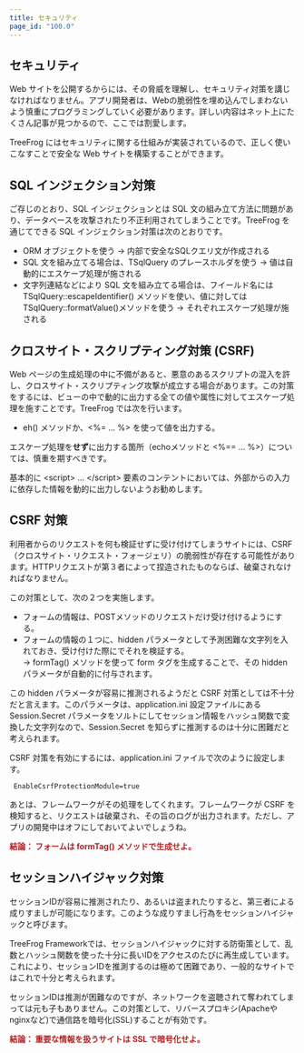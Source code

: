 ```yaml
---
title: セキュリティ
page_id: "100.0"
---
```


## セキュリティ

Web サイトを公開するからには、その脅威を理解し、セキュリティ対策を講じなければなりません。アプリ開発者は、Webの脆弱性を埋め込んでしまわないよう慎重にプログラミングしていく必要があります。詳しい内容はネット上にたくさん記事が見つかるので、ここでは割愛します。

TreeFrog にはセキュリティに関する仕組みが実装されているので、正しく使いこなすことで安全な Web サイトを構築することができます。

## SQL インジェクション対策

ご存じのとおり、SQL インジェクションとは SQL 文の組み立て方法に問題があり、データベースを攻撃されたり不正利用されてしまうことです。TreeFrog を通じてできる SQL インジェクション対策は次のとおりです。

* ORM オブジェクトを使う → 内部で安全なSQLクエリ文が作成される
* SQL 文を組み立てる場合は、TSqlQuery のプレースホルダを使う → 値は自動的にエスケープ処理が施される
* 文字列連結などにより SQL 文を組み立てる場合は、フイールド名にはTSqlQuery::escapeIdentifier() メソッドを使い、値に対しては TSqlQuery::formatValue()メソッドを使う  → それぞれエスケープ処理が施される

## クロスサイト・スクリプティング対策 (CSRF)

Web ページの生成処理の中に不備があると、悪意のあるスクリプトの混入を許し、クロスサイト・スクリプティング攻撃が成立する場合があります。この対策をするには、ビューの中で動的に出力する全ての値や属性に対してエスケープ処理を施すことです。TreeFrog では次を行います。

* eh() メソッドか、<%= … %> を使って値を出力する。

エスケープ処理を**せず**に出力する箇所（echoメソッドと <%== … %>）については、慎重を期すべきです。

基本的に \<script> … \</script> 要素のコンテントにおいては、外部からの入力に依存した情報を動的に出力しないようお勧めします。
 
## CSRF 対策

利用者からのリクエストを何も検証せずに受け付けてしまうサイトには、CSRF（クロスサイト・リクエスト・フォージェリ）の脆弱性が存在する可能性があります。HTTPリクエストが第３者によって捏造されたものならば、破棄されなければなりません。
 
この対策として、次の２つを実施します。

* フォームの情報は、POSTメソッドのリクエストだけ受け付けるようにする。
* フォームの情報の１つに、hidden パラメータとして予測困難な文字列を入れておき、受け付けた際にでそれを検証する。<br>→ formTag() メソッドを使って form タグを生成することで、その hidden パラメータが自動的に付与されます。
    
この hidden パラメータが容易に推測されるようだと CSRF 対策としては不十分だと言えます。このパラメータは、application.ini 設定ファイルにある Session.Secret パラメータをソルトにしてセッション情報をハッシュ関数で変換した文字列なので、Session.Secret を知らずに推測するのは十分に困難だと考えられます。
 
CSRF 対策を有効にするには、application.ini ファイルで次のように設定します。

```
 EnableCsrfProtectionModule=true
```

あとは、フレームワークがその処理をしてくれます。フレームワークが CSRF を検知すると、リクエストは破棄され、その旨のログが出力されます。ただし、アプリの開発中はオフにしておいてよいでしょうね。

<span style="color: #b22222">**結論： フォームは formTag() メソッドで生成せよ。**</span>
 
## セッションハイジャック対策

セッションIDが容易に推測されたり、あるいは盗まれたりすると、第三者による成りすましが可能になります。このような成りすまし行為をセッションハイジャックと呼びます。

TreeFrog Frameworkでは、セッションハイジャックに対する防衛策として、乱数とハッシュ関数を使った十分に長いIDをアクセスのたびに再生成しています。これにより、セッションIDを推測するのは極めて困難であり、一般的なサイトではこれで十分と考えられます。

セッションIDは推測が困難なのですが、ネットワークを盗聴されて奪われてしまっては元も子もありません。この対策として、リバースプロキシ(Apacheや nginxなど)で通信路を暗号化(SSL)することが有効です。

<span style="color: #b22222">**結論： 重要な情報を扱うサイトは SSL で暗号化せよ。**</span>
